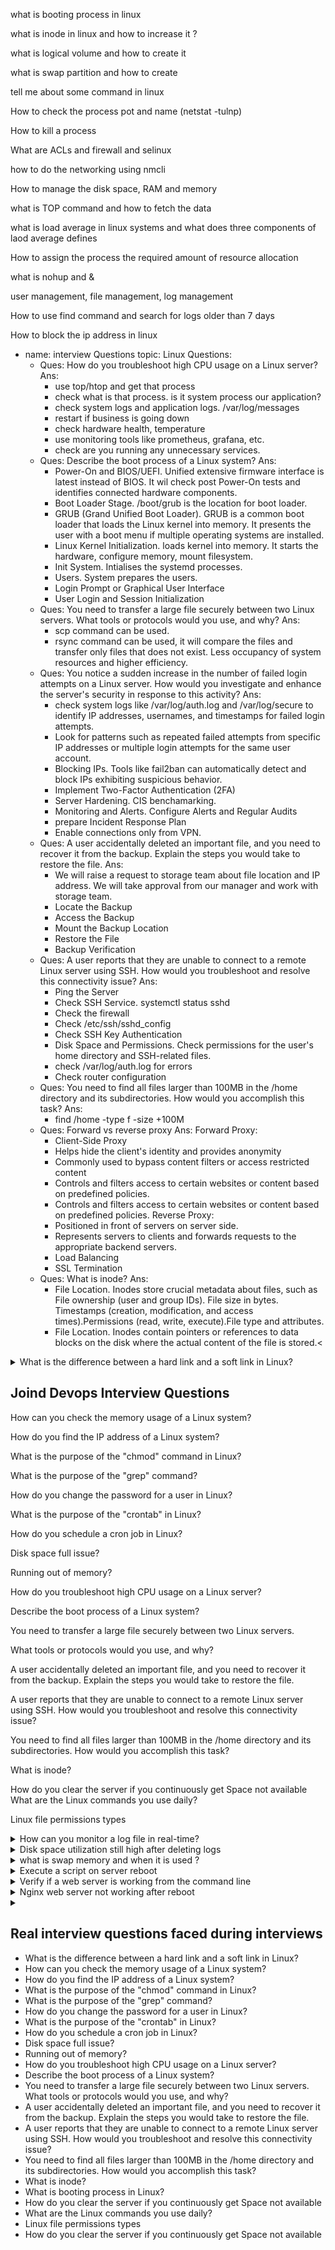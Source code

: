 what is booting process in linux

what is inode in linux and how to increase it ?

what is logical volume and how to create it

what is swap partition and how to create

tell me about some command in linux

How to check the process pot and name (netstat -tulnp)

How to kill a process

What are ACLs and firewall and selinux

how to do the networking using nmcli

How to manage the disk space, RAM and memory

what is TOP command and how to fetch the data

what is load average in linux systems and what does three components of laod average defines

How to assign the process the required amount of resource allocation

what is nohup and &

user management, file management, log management

How to use find command and search for logs older than 7 days

How to block the ip address in linux

- name:  interview Questions
  topic: Linux
  Questions:
    - Ques: How do you troubleshoot high CPU usage on a Linux server?
      Ans:
      - use top/htop and get that process
      - check what is that process. is it system process our application?
      - check system logs and application logs. /var/log/messages
      - restart if business is going down
      - check hardware health, temperature
      - use monitoring tools like prometheus, grafana, etc.
      - check are you running any unnecessary services.
    - Ques: Describe the boot process of a Linux system?
      Ans:
      - Power-On and BIOS/UEFI. Unified extensive firmware interface is latest instead of BIOS. It wil check post Power-On tests and identifies connected hardware components.
      - Boot Loader Stage. /boot/grub is the location for boot loader.
      - GRUB (Grand Unified Boot Loader). GRUB is a common boot loader that loads the Linux kernel into memory. It presents the user with a boot menu if multiple operating systems are installed.
      - Linux Kernel Initialization. loads kernel into memory. It starts the hardware, configure memory, mount filesystem.
      - Init System. Intialises the systemd processes.
      - Users. System prepares the users.
      - Login Prompt or Graphical User Interface
      - User Login and Session Initialization
    - Ques: You need to transfer a large file securely between two Linux servers. What  tools or protocols would you use, and why?
      Ans:
      - scp command can be used.
      - rsync command can be used, it will compare the files and transfer only files that does not exist. Less occupancy of system resources and higher efficiency.
    - Ques: You notice a sudden increase in the number of failed login attempts on a Linux server. How would you investigate and enhance the server's security in response to this activity?
      Ans:
      - check system logs like /var/log/auth.log and /var/log/secure to identify IP addresses, usernames, and timestamps for failed login attempts.
      - Look for patterns such as repeated failed attempts from specific IP addresses or multiple login attempts for the same user account.
      - Blocking IPs. Tools like fail2ban can automatically detect and block IPs exhibiting suspicious behavior.
      - Implement Two-Factor Authentication (2FA)
      - Server Hardening. CIS benchamarking.
      - Monitoring and Alerts. Configure Alerts and Regular Audits
      - prepare Incident Response Plan
      - Enable connections only from VPN.
    - Ques: A user accidentally deleted an important file, and you need to recover it from the backup. Explain the steps you would take to restore the file.
      Ans:
      - We will raise a request to storage team about file location and IP address. We will take approval from our manager and work with storage team.
      - Locate the Backup
      - Access the Backup
      - Mount the Backup Location
      - Restore the File
      - Backup Verification
    - Ques: A user reports that they are unable to connect to a remote Linux server using SSH. How would you troubleshoot and resolve this connectivity issue?
      Ans:
      - Ping the Server
      - Check SSH Service. systemctl status sshd
      - Check the firewall
      - Check /etc/ssh/sshd_config
      - Check SSH Key Authentication
      - Disk Space and Permissions. Check permissions for the user's home directory and SSH-related files.
      - check /var/log/auth.log for errors
      - Check router configuration
    - Ques: You need to find all files larger than 100MB in the /home directory and its subdirectories. How would you accomplish this task?
      Ans:
      - find /home -type f -size +100M
    - Ques: Forward vs reverse proxy
      Ans:
       Forward Proxy:
       - Client-Side Proxy
       - Helps hide the client's identity and provides anonymity
       - Commonly used to bypass content filters or access restricted content
       - Controls and filters access to certain websites or content based on predefined policies.
       - Controls and filters access to certain websites or content based on predefined policies.
       Reverse Proxy:
       - Positioned in front of servers on server side.
       - Represents servers to clients and forwards requests to the appropriate backend servers.
       - Load Balancing
       - SSL Termination
    - Ques: What is inode?
      Ans:
      - File Location. Inodes store crucial metadata about files, such as File ownership (user and group IDs). File size in bytes. Timestamps (creation, modification, and access times).Permissions (read, write, execute).File type and attributes.
      - File Location. Inodes contain pointers or references to data blocks on the disk where the actual content of the file is stored.<
<details><summary>What is the difference between a hard link and a soft link in Linux?</summary>
      Ans:
        Softlink:
        - They act as shortcuts or aliases to the original file or directory.
        - They are separate files that contain the path to the target file or directory. inode of Softlink is different to original file.
        - Can point to directories.
        - If the original file is deleted, the symbolic link becomes a dangling link or "broken" link.
        Hardlink:
        - Cannot link to directories
        - If the original file is deleted, the hard link remains, as it points directly to the inode's data.
        - Hardlink inode is same as original file inode.
        - Used to keep the backup of the file.
        </details>
  
## Joind Devops Interview Questions

How can you check the memory usage of a Linux system?

How do you find the IP address of a Linux system?

What is the purpose of the "chmod" command in Linux?

What is the purpose of the "grep" command?

How do you change the password for a user in Linux?

What is the purpose of the "crontab" in Linux?

How do you schedule a cron job in Linux?

Disk space full issue?

Running out of memory?

How do you troubleshoot high CPU usage on a Linux server?

Describe the boot process of a Linux system?

You need to transfer a large file securely between two Linux servers. 

What tools or protocols would you use, and why?

A user accidentally deleted an important file, and you need to recover it from the backup. Explain the steps you would take to restore the file.

A user reports that they are unable to connect to a remote Linux server using SSH. How would you troubleshoot and resolve this connectivity issue?

You need to find all files larger than 100MB in the /home directory and its subdirectories. How would you accomplish this task?

What is inode?

How do you clear the server if you continuously get Space not available
What are the Linux commands you use daily?

Linux file permissions types

<details><summary>How can you monitor a log file in real-time?</summary>Use tools like tail -f /path/to/logfile or less +F /path/to/logfile to monitor log files in real-time. </details>
      
<details><summary>Disk space utilization still high after deleting logs</summary>Run sudo lsof | grep deleted to check if any deleted files are still being used by processes. Restarting the respective services or the instance can free up the space.
 </details>
<details><summary>what is swap memory and when it is used ? </summary>Swap memory is space on a disk used when the physical RAM is full. When the system requires more memory resources and the RAM is full, inactive pages in memory are moved to the swap space, freeing up RAM</details>

<details><summary>Execute a script on server reboot</summary>Add the script to /etc/rc.local or create a systemd service and enable it to run on boot. </details>

<details><summary>Verify if a web server is working from the command line</summary>: Use curl http://your-web-server-url to check the server response </details>
<details><summary>Nginx web server not working after reboot </summary>Ensure Nginx is enabled to start on boot using sudo systemctl enable nginx and check its status with sudo systemctl status nginx.</details>
<details><summary> </summary> </details>
  
## Real interview questions faced during interviews
* What is the difference between a hard link and a soft link in Linux?
* How can you check the memory usage of a Linux system?
* How do you find the IP address of a Linux system?
* What is the purpose of the "chmod" command in Linux?
* What is the purpose of the "grep" command?
* How do you change the password for a user in Linux?
* What is the purpose of the "crontab" in Linux?
* How do you schedule a cron job in Linux?
* Disk space full issue?
* Running out of memory?
* How do you troubleshoot high CPU usage on a Linux server?
* Describe the boot process of a Linux system?
* You need to transfer a large file securely between two Linux servers. What tools or protocols would you use, and why?
* A user accidentally deleted an important file, and you need to recover it from the backup. Explain the steps you would take to restore the file.
* A user reports that they are unable to connect to a remote Linux server using SSH. How would you troubleshoot and resolve this connectivity issue?
* You need to find all files larger than 100MB in the /home directory and its subdirectories. How would you accomplish this task?
* What is inode?
* What is booting process in Linux?
* How do you clear the server if you continuously get Space not available
* What are the Linux commands you use daily?
* Linux file permissions types
* How do you clear the server if you continuously get Space not available
